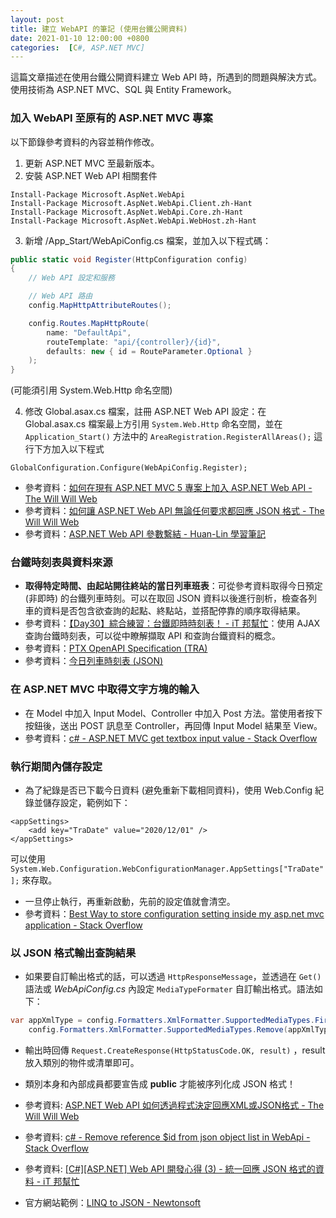 ```yaml
---
layout: post
title: 建立 WebAPI 的筆記 (使用台鐵公開資料)
date: 2021-01-10 12:00:00 +0800
categories:  [C#, ASP.NET MVC]
--- 
```


這篇文章描述在使用台鐵公開資料建立 Web API 時，所遇到的問題與解決方式。使用技術為 ASP.NET MVC、SQL 與 Entity Framework。

### 加入 WebAPI 至原有的 ASP.NET MVC 專案

以下節錄參考資料的內容並稍作修改。

1. 更新 ASP.NET MVC 至最新版本。
2. 安裝 ASP.NET Web API 相關套件

```
Install-Package Microsoft.AspNet.WebApi
Install-Package Microsoft.AspNet.WebApi.Client.zh-Hant
Install-Package Microsoft.AspNet.WebApi.Core.zh-Hant
Install-Package Microsoft.AspNet.WebApi.WebHost.zh-Hant
```

3. 新增 /App_Start/WebApiConfig.cs 檔案，並加入以下程式碼：

``` csharp
public static void Register(HttpConfiguration config)
{
    // Web API 設定和服務

    // Web API 路由
    config.MapHttpAttributeRoutes();

    config.Routes.MapHttpRoute(
        name: "DefaultApi",
        routeTemplate: "api/{controller}/{id}",
        defaults: new { id = RouteParameter.Optional }
    );
}
```

(可能須引用 System.Web.Http 命名空間)

4. 修改 Global.asax.cs 檔案，註冊 ASP.NET Web API 設定：在 Global.asax.cs 檔案最上方引用 `System.Web.Http` 命名空間，並在 `Application_Start()` 方法中的 `AreaRegistration.RegisterAllAreas();` 這行下方加入以下程式

`GlobalConfiguration.Configure(WebApiConfig.Register);`

- 參考資料：[如何在現有 ASP.NET MVC 5 專案上加入 ASP.NET Web API - The Will Will Web](https://blog.miniasp.com/post/2015/02/18/How-to-Add-Web-API-to-ASPNET-MVC)
- 參考資料：[如何讓 ASP.NET Web API 無論任何要求都回應 JSON 格式 - The Will Will Web](https://blog.miniasp.com/post/2013/11/05/Creating-ASPNET-Web-API-Help-Pages-for-ASPNET-MVC-4.aspx)
- 參考資料：[ASP.NET Web API 參數繫結 - Huan-Lin 學習筆記](https://www.huanlintalk.com/2013/01/aspnet-web-api-parameter-binding.html)

### 台鐵時刻表與資料來源

- **取得特定時間、由起站開往終站的當日列車班表**：可從參考資料取得今日預定 (非即時) 的台鐵列車時刻。可以在取回 JSON 資料以後進行剖析，檢查各列車的資料是否包含欲查詢的起點、終點站，並搭配停靠的順序取得結果。
- 參考資料：[【Day30】綜合練習：台鐵即時時刻表！ - iT 邦幫忙](https://ithelp.ithome.com.tw/articles/10252411)：使用 AJAX 查詢台鐵時刻表，可以從中瞭解擷取 API 和查詢台鐵資料的概念。
- 參考資料：[PTX OpenAPI Specification (TRA) ](https://ptx.transportdata.tw/MOTC?t=Rail&v=3#/)
- 參考資料：[今日列車時刻表 (JSON)](https://ptx.transportdata.tw/MOTC/v3/Rail/TRA/DailyTrainTimetable/Today?$format=JSON)

### 在 ASP.NET MVC 中取得文字方塊的輸入

- 在 Model 中加入 Input Model、Controller 中加入 Post 方法。當使用者按下按鈕後，送出 POST 訊息至 Controller，再回傳 Input Model 結果至 View。
- 參考資料：[c# - ASP.NET MVC get textbox input value - Stack Overflow](https://stackoverflow.com/questions/18873098/asp-net-mvc-get-textbox-input-value)

### 執行期間內儲存設定

- 為了紀錄是否已下載今日資料 (避免重新下載相同資料)，使用 Web.Config 紀錄並儲存設定，範例如下：

```
<appSettings>
    <add key="TraDate" value="2020/12/01" />
</appSettings>
```

可以使用 `System.Web.Configuration.WebConfigurationManager.AppSettings["TraDate"];` 來存取。
- 一旦停止執行，再重新啟動，先前的設定值就會清空。
- 參考資料：[Best Way to store configuration setting inside my asp.net mvc application - Stack Overflow](https://stackoverflow.com/questions/18044712/best-way-to-store-configuration-setting-inside-my-asp-net-mvc-application)

### 以 JSON 格式輸出查詢結果

- 如果要自訂輸出格式的話，可以透過 `HttpResponseMessage`，並透過在 `Get()` 語法或 _WebApiConfig.cs_ 內設定 `MediaTypeFormater` 自訂輸出格式。語法如下：

``` csharp
var appXmlType = config.Formatters.XmlFormatter.SupportedMediaTypes.FirstOrDefault(t => t.MediaType == "application/xml");
    config.Formatters.XmlFormatter.SupportedMediaTypes.Remove(appXmlType);
```

- 輸出時回傳 `Request.CreateResponse(HttpStatusCode.OK, result)` ，result 放入類別的物件或清單即可。

- 類別本身和內部成員都要宣告成 **public** 才能被序列化成 JSON 格式！

- 參考資料: [ASP.NET Web API 如何透過程式決定回應XML或JSON格式 - The Will Will Web](https://blog.miniasp.com/post/2012/10/14/ASPNET-Web-API-HttpResponseMessage-XmlMediaTypeFormatter-JsonMediaTypeFormatter)
- 參考資料: [c# - Remove reference $id from json object list in WebApi - Stack Overflow](https://stackoverflow.com/questions/54826797/remove-reference-id-from-json-object-list-in-webapi/54828472)
- 參考資料: [[C#][ASP.NET] Web API 開發心得 (3) - 統一回應 JSON 格式的資料 - iT 邦幫忙](https://ithelp.ithome.com.tw/articles/10198146)
- 官方網站範例：[LINQ to JSON - Newtonsoft](https://www.newtonsoft.com/json/help/html/Samples.htm)

